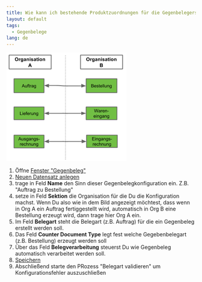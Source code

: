 ```yaml
---
title: Wie kann ich bestehende Produktzuordnungen für die Gegenbelegerstellung einsehen ?
layout: default
tags:
  - Gegenbelege
lang: de
---
```


![Gegenbelege](../images/de_Gegenbelege.png)

1. Öffne [Fenster "Gegenbeleg"](Wie_finde_und_öffne_ich_ein_Fenster)
1. [Neuen Datensatz anlegen](Wie_lege_ich_einen_neuen_datensatz_an)
1. trage in Feld **Name** den Sinn dieser Gegenbelegkonfiguration ein. Z.B. "Auftrag zu Bestellung"
1. setze in Feld **Sektion** die Organisation für die Du die Konfiguration machst. Wenn Du also wie in dem Bild angezeigt möchtest, dass wenn in Org A ein Auftrag fertiggestellt wird, automatisch in Org B eine Bestellung erzeugt wird, dann trage hier Org A ein.
1. Im Feld **Belegart** steht die Belegart (z.B. Auftrag) für die ein Gegenbeleg erstellt werden soll. 
1. Das Feld **Counter Document Type** legt fest welche Gegebenbelegart (z.B. Bestellung) erzeugt werden soll
1. Über das Feld **Belegverarbeitung** steuerst Du wie Gegenbeleg automatisch verarbeitet werden soll. 
1. [Speichern](Wie_lege_ich_einen_neuen_datensatz_an)
1. Abschließend starte den PRozess "Belegart validieren" um Konfigurationsfehler auszuschließen

